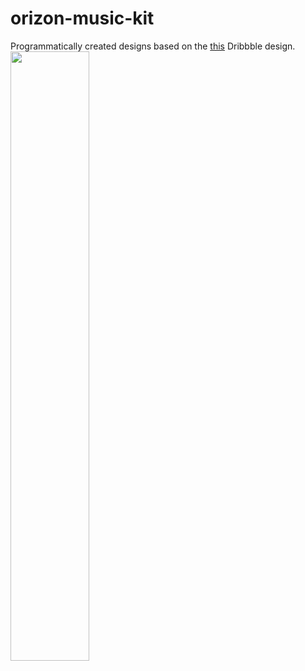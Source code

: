 # orizon-music-kit
Programmatically created designs based on the [this](https://cutt.ly/hfugumM) Dribbble design.
<img src="https://github.com/official-antique/orizon-music-kit/raw/master/status.png" align="left" width="50%">
